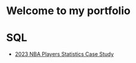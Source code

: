 # Welcome to my portfolio

# SQL
- [2023 NBA Players Statistics Case Study](https://github.com/JacksonWaddleton/2023-nba-stats)
